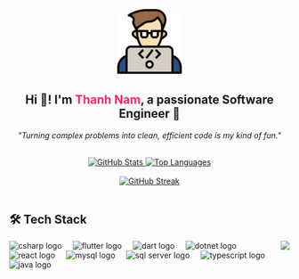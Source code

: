 <p align="center">
  <img src="coding.png" alt="App Icon" width="120">
</p>

<h2 align="center">Hi 👋! I'm <span style="color:#f92672">Thanh Nam</span>, a passionate Software Engineer 🚀</h2>

<p align="center">
  <em>"Turning complex problems into clean, efficient code is my kind of fun."</em>
</p>

<br/>

<div align="center">
  <a href="https://github.com/ThanhNam22">
    <img src="https://github-readme-stats.vercel.app/api?username=ThanhNam22&show_icons=true&theme=radical&count_private=true&hide=issues,contribs" width="45%" alt="GitHub Stats"/>
  </a>
  <a href="https://github.com/ThanhNam22">
    <img src="https://github-readme-stats.vercel.app/api/top-langs/?username=ThanhNam22&layout=compact&theme=radical&hide=c%2b%2b,c,HTML,CMake,Batchfile,VBscript,autoit" width="45%" alt="Top Languages"/>
  </a>
</div>

<br/>

<div align="center">
  <a href="https://git.io/streak-stats">
    <img src="https://github-readme-streak-stats.herokuapp.com?user=ThanhNam22&theme=radical" alt="GitHub Streak" />
  </a>
</div>

<br/>

<h2 align="left">🛠 Tech Stack</h2>

<img align="right" height="150" src="https://media3.giphy.com/media/v1.Y2lkPTc5MGI3NjExaTZxMXgwaTcxZ2wzZ21qbDVtZjk2NGlmZzBiYXQ2ZjZtMmNtbzZpZSZlcD12MV9pbnRlcm5hbF9naWZfYnlfaWQmY3Q9Zw/2IudUHdI075HL02Pkk/giphy.gif" />

<div align="left">
  <img src="https://cdn.jsdelivr.net/gh/devicons/devicon/icons/csharp/csharp-original.svg" height="30" alt="csharp logo" />
  <img width="12" />
  <img src="https://cdn.jsdelivr.net/gh/devicons/devicon/icons/flutter/flutter-original.svg" height="30" alt="flutter logo" />
  <img width="12" />
  <img src="https://cdn.jsdelivr.net/gh/devicons/devicon/icons/dart/dart-original.svg" height="30" alt="dart logo" />
  <img width="12" />
  <img src="https://cdn.jsdelivr.net/gh/devicons/devicon/icons/dotnetcore/dotnetcore-original.svg" height="30" alt="dotnet logo" />
  <img width="12" />
  <img src="https://cdn.jsdelivr.net/gh/devicons/devicon/icons/react/react-original.svg" height="30" alt="react logo" />
  <img width="12" />
  <img src="https://cdn.jsdelivr.net/gh/devicons/devicon/icons/mysql/mysql-original.svg" height="30" alt="mysql logo" />
  <img width="12" />
  <img src="https://cdn.jsdelivr.net/gh/devicons/devicon/icons/microsoftsqlserver/microsoftsqlserver-plain.svg" height="30" alt="sql server logo" />
  <img width="12" />
  <img src="https://cdn.jsdelivr.net/gh/devicons/devicon/icons/typescript/typescript-original.svg" height="30" alt="typescript logo" />
  <img width="12" />
  <img src="https://cdn.jsdelivr.net/gh/devicons/devicon/icons/java/java-original.svg" height="30" alt="java logo" />
</div>
